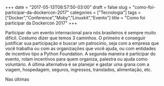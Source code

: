 +++
date = "2017-05-13T08:57:50-03:00"
draft = false
slug = "como-foi-participar-da-dockercon-2017"
categories = ["Tecnologia"]
tags = ["Docker","Conference","Moby","Linuxkit","Evento"]
title = "Como foi participar da Dockercon 2017"
+++

Participar de um evento internacional para nós brasileiros é sempre muito difícil. Costumo dizer que temos 3 caminhos. O primeiro é conseguir justificar sua participação e buscar um patrocínio, seja com a empresa que você trabalha ou com as organizações que você ajuda, ou com entidades de incentivo tipo a Python Foundation. A segunda maneira é participar do evento, 
rolam incentivos para quem organiza, palestra ou ajuda como voluntário. A última alternativa é se planejar e gastar uma grana com a viagem, hospedagem, seguros, ingressos, translados, alimentação, etc.

Nas últimas 